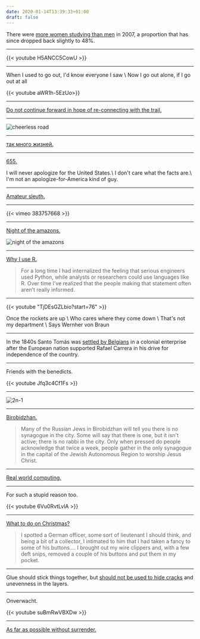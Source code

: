 ```yaml
---
date: 2020-01-14T13:39:33+01:00
draft: false
---
```


There were [more women studying than men](https://en.wikipedia.org/wiki/Science_and_technology_in_Iran#Human_resources) in 2007, a proportion that has since dropped back slightly to 48%.

---

{{< youtube H5ANCC5CowU >}}

---

When I used to go out, I'd know everyone I saw \\
Now I go out alone, if I go out at all

{{< youtube aWR1h-5EzUo>}}

---

[Do not continue forward in hope of re-connecting with the trail.](https://www.negevtrails.com/trail-markers)

---

![cheerless road](/cheerless-road.jpeg)

---

[так много жизней.](https://photos.yadvashem.org/)

---

[655.](https://en.wikipedia.org/wiki/Iran_Air_Flight_655)

I will never apologize for the United States.\\
I don't care what the facts are.\\
I'm not an apologize-for-America kind of guy.

---

[Amateur sleuth.](https://www.bellingcat.com/news/mena/2020/01/09/video-apparently-showing-flight-ps572-missile-strike-geolocated-to-iranian-suburb/)

---

{{< vimeo 383757668 >}}

---

[Night of the amazons.](https://en.wikipedia.org/wiki/Night_of_the_Amazons)

![night of the amazons](/night-of-the-amazons.jpg)

---

[Why I use R.](https://blog.shotwell.ca/posts/why_i_use_r/)

>  For a long time I had internalized the feeling that serious engineers used Python, while analysts or researchers could use languages like R. Over time I’ve realized that the people making that statement often aren’t really informed.

---

{{< youtube "TjDEsGZLbio?start=76" >}}

Once the rockets are up \\
Who cares where they come down \\
That's not my department \\
Says Wernher von Braun 

---

In the 1840s Santo Tomás was [settled by Belgians](https://en.wikipedia.org/wiki/Santo_Tom%C3%A1s_de_Castilla) in a colonial enterprise after the European nation supported Rafael Carrera in his drive for independence of the country.

---

Friends with the benedicts.

{{< youtube Jfq3c4Cf1Fs >}}

---

![2n-1](/2n-1.png)

---

[Birobidzhan.](https://web.archive.org/web/20160304102851/http://www.f8.com/FP/Russia/R04b.html)

> Many of the Russian Jews in Birobidzhan will tell you there is no synagogue in the city. Some will say that there is one, but it isn't active; there is no rabbi in the city. Only when pressed do people acknowledge that twice a week, people gather in the only synagogue in the capital of the Jewish Autonomous Region to worship Jesus Christ.

---

[Real world computing.](https://hewgill.com/real/)

---

For such a stupid reason too.

{{< youtube 6Vu0RvtLvlA >}}

---

[What to do on Christmas?](https://en.wikipedia.org/wiki/Christmas_truce)

> I spotted a German officer, some sort of lieutenant I should think, and being a bit of a collector, I intimated to him that I had taken a fancy to some of his buttons.... I brought out my wire clippers and, with a few deft snips, removed a couple of his buttons and put them in my pocket.

---

Glue should stick things together, but [should not be used to hide cracks](https://homepage.cs.uri.edu/~thenry/resources/unix_art/ch04s03.html) and unevenness in the layers.

---

Onverwacht.

{{< youtube suBmRwVBXDw >}}

---

[As far as possible without surrender.](https://mwkworks.com/desiderata.html)
